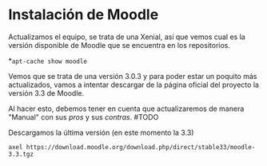 # Instalación de Moodle

Actualizamos el equipo, se trata de una Xenial, así que vemos cual es la versión disponible de Moodle que se encuentra en los repositorios.

 *`apt-cache show moodle`
 
Vemos que se trata de una versión 3.0.3 y para poder estar un poquito más actualizados, vamos a intentar descargar de la página oficial del proyecto la versión 3.3 de Moodle.

Al hacer esto, debemos tener en cuenta que actualizaremos de manera "Manual" con sus *pros* y sus *contras*.
#TODO 

Descargamos la última versión (en este momento la 3.3)


`axel https://download.moodle.org/download.php/direct/stable33/moodle-3.3.tgz`


